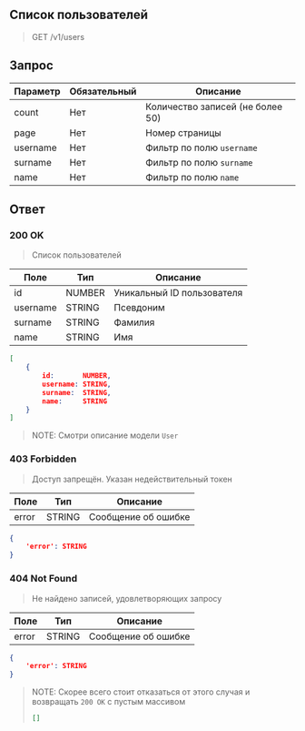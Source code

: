 ## Список пользователей
> GET /v1/users

## Запрос

Параметр | Обязательный | Описание
-|-|-
count | Нет | Количество записей (не более 50)
page | Нет | Номер страницы
username | Нет | Фильтр по полю `username`
surname | Нет | Фильтр по полю `surname`
name | Нет | Фильтр по полю `name`

## Ответ

### 200 OK
> Список пользователей

Поле | Тип | Описание
-|-|-
id | NUMBER | Уникальный ID пользователя
username | STRING | Псевдоним
surname | STRING | Фамилия
name | STRING | Имя

```json
[
    {
        id:       NUMBER,
        username: STRING,
        surname:  STRING,
        name:     STRING
    }
]
```
> NOTE: Смотри описание модели `User`

### 403 Forbidden
> Доступ запрещён. Указан недействительный токен

Поле | Тип | Описание
-|-|-
error | STRING | Сообщение об ошибке

```json
{
    'error': STRING
}
```

### 404 Not Found
> Не найдено записей, удовлетворяющих запросу

Поле | Тип | Описание
-|-|-
error | STRING | Сообщение об ошибке

```json
{
    'error': STRING
}
```

> NOTE: Скорее всего стоит отказаться от этого случая и возвращать `200 OK` c пустым массивом
> ```json
> []
> ```
